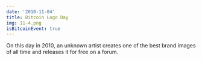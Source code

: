 ```yaml
---
date: '2010-11-04'
title: Bitcoin Logo Day
img: 11-4.png
isBitcoinEvent: true
---
```


On this day in 2010, an unknown artist creates one of the best brand images of all time and releases it for free on a forum.

